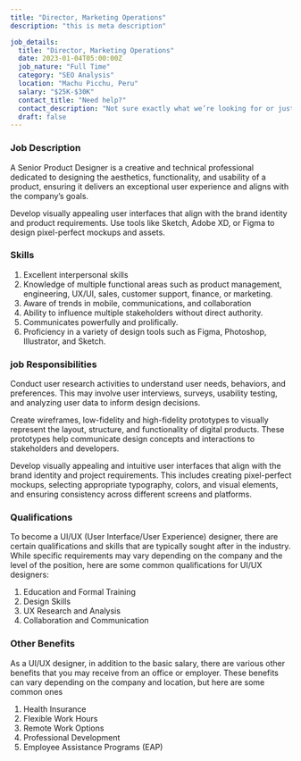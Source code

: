 ```yaml
---
title: "Director, Marketing Operations"
description: "this is meta description"

job_details:
  title: "Director, Marketing Operations"
  date: 2023-01-04T05:00:00Z
  job_nature: "Full Time"
  category: "SEO Analysis"
  location: "Machu Picchu, Peru"
  salary: "$25K-$30K"
  contact_title: "Need help?"
  contact_description: "Not sure exactly what we’re looking for or just want clarification? We’d be happy to chat with you and clear things up for you. Anytime"
  draft: false
---
```


### Job Description

A Senior Product Designer is a creative and technical professional dedicated to designing the aesthetics, functionality, and usability of a product, ensuring it delivers an exceptional user experience and aligns with the company’s goals.

Develop visually appealing user interfaces that align with the brand identity and product requirements. Use tools like Sketch, Adobe XD, or Figma to design pixel-perfect mockups and assets.

### Skills

1. Excellent interpersonal skills
2. Knowledge of multiple functional areas such as product management, engineering, UX/UI, sales, customer support, finance, or marketing.
3. Aware of trends in mobile, communications, and collaboration
4. Ability to influence multiple stakeholders without direct authority.
5. Communicates powerfully and prolifically.
6. Proficiency in a variety of design tools such as Figma, Photoshop, Illustrator, and Sketch.

### job Responsibilities

Conduct user research activities to understand user needs, behaviors, and preferences. This may involve user interviews, surveys, usability testing, and analyzing user data to inform design decisions.

Create wireframes, low-fidelity and high-fidelity prototypes to visually represent the layout, structure, and functionality of digital products. These prototypes help communicate design concepts and interactions to stakeholders and developers.

Develop visually appealing and intuitive user interfaces that align with the brand identity and project requirements. This includes creating pixel-perfect mockups, selecting appropriate typography, colors, and visual elements, and ensuring consistency across different screens and platforms.

### Qualifications

To become a UI/UX (User Interface/User Experience) designer, there are certain qualifications and skills that are typically sought after in the industry. While specific requirements may vary depending on the company and the level of the position, here are some common qualifications for UI/UX designers:

1. Education and Formal Training
2. Design Skills
3. UX Research and Analysis
4. Collaboration and Communication

### Other Benefits

As a UI/UX designer, in addition to the basic salary, there are various other benefits that you may receive from an office or employer. These benefits can vary depending on the company and location, but here are some common ones

1. Health Insurance
2. Flexible Work Hours
3. Remote Work Options
4. Professional Development
5. Employee Assistance Programs (EAP)

